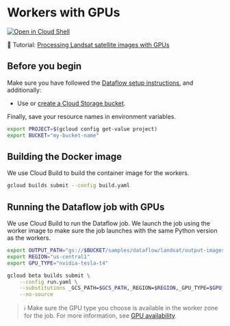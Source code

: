 # Workers with GPUs

[![Open in Cloud Shell](http://gstatic.com/cloudssh/images/open-btn.svg)](https://console.cloud.google.com/cloudshell/open?git_repo=https://github.com/GoogleCloudPlatform/python-docs-samples&page=editor&open_in_editor=dataflow/gpu-workers/README.md)

📝 Tutorial: [Processing Landsat satellite images with GPUs](https://cloud.google.com/dataflow/docs/samples/satellite-images-gpus)

## Before you begin

Make sure you have followed the
[Dataflow setup instructions](../../README.md), and additionally:

* Use or [create a Cloud Storage bucket](https://console.cloud.google.com/storage/create-bucket).

Finally, save your resource names in environment variables.

```sh
export PROJECT=$(gcloud config get-value project)
export BUCKET="my-bucket-name"
```

## Building the Docker image

We use Cloud Build to build the container image for the workers.

```sh
gcloud builds submit --config build.yaml
```

## Running the Dataflow job with GPUs

We use Cloud Build to run the Dataflow job.
We launch the job using the worker image to make sure the job launches
with the same Python version as the workers.

```sh
export OUTPUT_PATH="gs://$BUCKET/samples/dataflow/landsat/output-images/"
export REGION="us-central1"
export GPU_TYPE="nvidia-tesla-t4"

gcloud beta builds submit \
    --config run.yaml \
    --substitutions _GCS_PATH=$GCS_PATH,_REGION=$REGION,_GPU_TYPE=$GPU_TYPE \
    --no-source
```

> ℹ️ Make sure the GPU type you choose is available in the worker zone for the job.
> For more information, see [GPU availability](https://cloud.google.com/dataflow/docs/resources/locations#gpu_availability).
